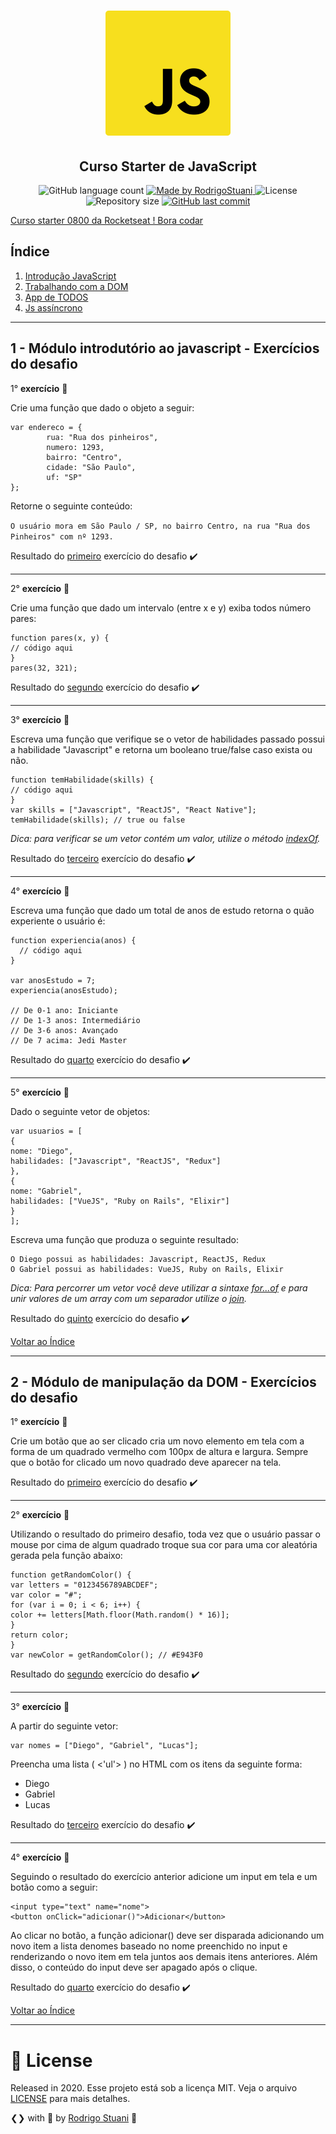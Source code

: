 <h1 align="center">
    <img alt="Starter" title="Curso Starter de JavaScript" src="imagens/logo-javascript.svg" width="200px" />
</h1>

<h2 align="center">
  Curso Starter de JavaScript
</h2>

<p align="center">
  
  <img alt="GitHub language count" src="https://img.shields.io/github/languages/count/rodrigostuani/starter?color=%2304D361">

  <a href="https://www.linkedin.com/in/rodrigo-stuani/">
    <img alt="Made by RodrigoStuani" src="https://img.shields.io/badge/made%20by-RodrigoStuani-%2304D361">
  </a>

  <img alt="License" src="https://img.shields.io/badge/license-MIT-%2304D361">
  
  <a>
    <img alt="Repository size" src="https://img.shields.io/github/repo-size/rodrigostuani/starter.svg">
  </a>
  
  <a href="https://github.com/rodrigostuani/starter/commits/master">
    <img alt="GitHub last commit" src="https://img.shields.io/github/last-commit/rodrigostuani/starter.svg">
  </a>   
</p>

<a href="https://station.rocketseat.com.br/courses/starter">Curso starter 0800 da Rocketseat ! Bora codar </a> 

## <a name="indice">Índice</a>

1. [Introdução JavaScript](#parte1)     
2. [Trabalhando com a DOM](#parte2)
3. [App de TODOS](#parte3)
4. [Js assíncrono](#parte4)
---


## <a name="parte1">1 - Módulo introdutório ao javascript - Exercícios do desafio </a>

1° **exercício** :pencil:

Crie uma função que dado o objeto a seguir:

```
var endereco = {
		rua: "Rua dos pinheiros",
		numero: 1293,
		bairro: "Centro",
		cidade: "São Paulo",
		uf: "SP"
};
```

Retorne o seguinte conteúdo:

`O usuário mora em São Paulo / SP, no bairro Centro, na rua "Rua dos Pinheiros" com nº 1293.`

Resultado do [primeiro](https://github.com/RodrigoStuani/starter/blob/master/introduction-js/desafio01/exercicio01.html) exercício do desafio ✔️

---

2° **exercício** :pencil:

Crie uma função que dado um intervalo (entre x e y) exiba todos número pares:

```
function pares(x, y) {
// código aqui
}
pares(32, 321);
```

Resultado do [segundo](https://github.com/RodrigoStuani/starter/blob/master/introduction-js/desafio01/exercicio02.html) exercício do desafio ✔️

---   

3° **exercício** :pencil:

Escreva uma função que verifique se o vetor de habilidades passado possui a habilidade "Javascript"
e retorna um booleano true/false caso exista ou não.

```
function temHabilidade(skills) {
// código aqui
}
var skills = ["Javascript", "ReactJS", "React Native"];
temHabilidade(skills); // true ou false
```

*Dica: para verificar se um vetor contém um valor, utilize o método [indexOf](https://developer.mozilla.org/pt-BR/docs/Web/JavaScript/Reference/Global_Objects/Array/indexOf).*

Resultado do [terceiro](https://github.com/RodrigoStuani/starter/blob/master/introduction-js/desafio01/exercicio03.html) exercício do desafio ✔️

---

4° **exercício** :pencil:

Escreva uma função que dado um total de anos de estudo retorna o quão experiente o usuário é:

```
function experiencia(anos) {
  // código aqui
}

var anosEstudo = 7;
experiencia(anosEstudo);

// De 0-1 ano: Iniciante
// De 1-3 anos: Intermediário
// De 3-6 anos: Avançado
// De 7 acima: Jedi Master

```

Resultado do [quarto](https://github.com/RodrigoStuani/starter/blob/master/introduction-js/desafio01/exercicio04.html) exercício do desafio ✔️

---

5° **exercício** :pencil:

Dado o seguinte vetor de objetos:

```
var usuarios = [
{
nome: "Diego",
habilidades: ["Javascript", "ReactJS", "Redux"]
},
{
nome: "Gabriel",
habilidades: ["VueJS", "Ruby on Rails", "Elixir"]
}
];
```

Escreva uma função que produza o seguinte resultado:

```
O Diego possui as habilidades: Javascript, ReactJS, Redux
O Gabriel possui as habilidades: VueJS, Ruby on Rails, Elixir
```

*Dica: Para percorrer um vetor você deve utilizar a sintaxe [for...of](https://developer.mozilla.org/pt-BR/docs/Web/JavaScript/Reference/Statements/for...of) e para unir valores de um array
com um separador utilize o [join](https://developer.mozilla.org/pt-BR/docs/Web/JavaScript/Reference/Global_Objects/Array/join).* 

Resultado do [quinto](https://github.com/RodrigoStuani/starter/blob/master/introduction-js/desafio01/exercicio05.html) exercício do desafio ✔️

[Voltar ao Índice](#indice)

---

## <a name="parte2">2 - Módulo de manipulação da DOM - Exercícios do desafio </a>

1° **exercício** :pencil:

Crie um botão que ao ser clicado cria um novo elemento em tela com a forma de um quadrado
vermelho com 100px de altura e largura. Sempre que o botão for clicado um novo quadrado deve
aparecer na tela.

Resultado do [primeiro](https://github.com/RodrigoStuani/starter/blob/master/manipulando-a-DOM/desafio-exercicio01.html) exercício do desafio ✔️ 

---

2° **exercício** :pencil:

Utilizando o resultado do primeiro desafio, toda vez que o usuário passar o mouse por cima de
algum quadrado troque sua cor para uma cor aleatória gerada pela função abaixo:

```
function getRandomColor() {
var letters = "0123456789ABCDEF";
var color = "#";
for (var i = 0; i < 6; i++) {
color += letters[Math.floor(Math.random() * 16)];
}
return color;
}
var newColor = getRandomColor(); // #E943F0
```

Resultado do [segundo](https://github.com/RodrigoStuani/starter/blob/master/manipulando-a-DOM/desafio-exercicio02.html) exercício do desafio ✔️ 

---

3° **exercício** :pencil:

A partir do seguinte vetor:

```
var nomes = ["Diego", "Gabriel", "Lucas"];
```

Preencha uma lista ( <'ul'> ) no HTML com os itens da seguinte forma:

  * Diego
  * Gabriel
  * Lucas

Resultado do [terceiro](https://github.com/RodrigoStuani/starter/blob/master/manipulando-a-DOM/desafio-exercicio03.html) exercício do desafio ✔️ 


---

4° **exercício** :pencil:

Seguindo o resultado do exercício anterior adicione um input em tela e um botão como a seguir:

```
<input type="text" name="nome">
<button onClick="adicionar()">Adicionar</button>
```

Ao clicar no botão, a função adicionar() deve ser disparada adicionando um novo item a lista denomes baseado no nome preenchido no input e renderizando o novo item em tela juntos aos
demais itens anteriores. Além disso, o conteúdo do input deve ser apagado após o clique.

Resultado do [quarto](https://github.com/RodrigoStuani/starter/blob/master/manipulando-a-DOM/desafio-exercicio04.html) exercício do desafio ✔️

[Voltar ao Índice](#indice)


---

# :closed_book: License

Released in 2020.
Esse projeto está sob a licença MIT. Veja o arquivo [LICENSE](LICENSE.md) para mais detalhes.

❮❯ with 💙 by [Rodrigo Stuani](https://github.com/RodrigoStuani) 🚀
